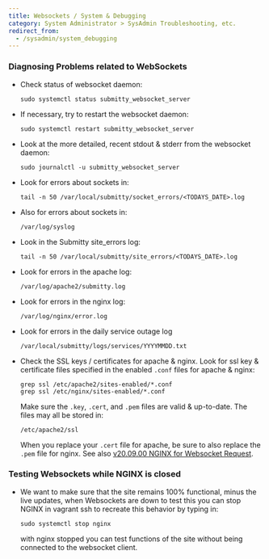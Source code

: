 ```yaml
---
title: Websockets / System & Debugging
category: System Administrator > SysAdmin Troubleshooting, etc.
redirect_from:
  - /sysadmin/system_debugging
---
```



### Diagnosing Problems related to WebSockets


* Check status of websocket daemon:

  ```
  sudo systemctl status submitty_websocket_server
  ```


* If necessary, try to restart the websocket daemon:

  ```
  sudo systemctl restart submitty_websocket_server
  ```


* Look at the more detailed, recent stdout & stderr from the websocket daemon:

  ```
  sudo journalctl -u submitty_websocket_server
  ```

* Look for errors about sockets in:

  ```
  tail -n 50 /var/local/submitty/socket_errors/<TODAYS_DATE>.log
  ```


* Also for errors about sockets in:

  ```
  /var/log/syslog
  ```


* Look in the Submitty site_errors log:

  ```
  tail -n 50 /var/local/submitty/site_errors/<TODAYS_DATE>.log
  ```  


* Look for errors in the apache log:

  ```
  /var/log/apache2/submitty.log
  ```

* Look for errors in the nginx log:

  ```
  /var/log/nginx/error.log
  ```

* Look for errors in the daily service outage log

  ```
  /var/local/submitty/logs/services/YYYYMMDD.txt
  ```

* Check the SSL keys / certificates for apache & nginx.
  Look for ssl key & certificate files specified in the enabled
  `.conf` files for apache & nginx:

  ```
  grep ssl /etc/apache2/sites-enabled/*.conf
  grep ssl /etc/nginx/sites-enabled/*.conf
  ```

  Make sure the `.key`, `.cert`, and `.pem` files are valid &
  up-to-date.  The files may all be stored in:

  ```
  /etc/apache2/ssl
  ```

  When you replace your `.cert` file for apache, be sure to also
  replace the `.pem` file for nginx.  See also
  [v20.09.00 NGINX for Websocket Request](/sysadmin/installation/version_notes/v20.09.00).

### Testing Websockets while NGINX is closed


  * We want to make sure that the site remains 100% functional, minus the live updates, when Websockets are down
    to test this you can stop NGINX in vagrant ssh to recreate this behavior by typing in:

    ```
    sudo systemctl stop nginx
    ```
    with nginx stopped you can test functions of the site without being connected to the websocket client.
